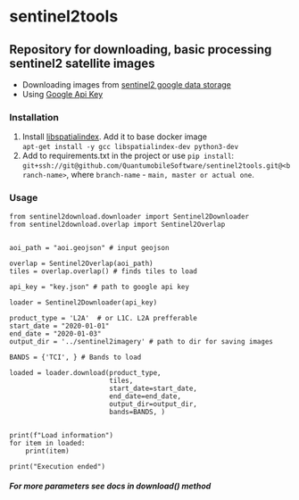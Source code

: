 # sentinel2tools

## Repository for downloading, basic processing sentinel2 satellite images

* Downloading images from [sentinel2 google data storage](https://cloud.google.com/storage/docs/public-datasets/sentinel-2)
* Using [Google Api Key](https://support.google.com/googleapi/answer/6251787?hl=en)

### Installation
1. Install [libspatialindex](https://libspatialindex.org/en/latest/). Add it to base docker image <br>
`apt-get install -y gcc libspatialindex-dev python3-dev`
2. Add to requirements.txt in the project or use `pip install`:<br>
`git+ssh://git@github.com/QuantumobileSoftware/sentinel2tools.git@<branch-name>`, where `branch-name` - 
`main, master or actual one`.

### Usage

```
from sentinel2download.downloader import Sentinel2Downloader
from sentinel2download.overlap import Sentinel2Overlap


aoi_path = "aoi.geojson" # input geojson 

overlap = Sentinel2Overlap(aoi_path) 
tiles = overlap.overlap() # finds tiles to load

api_key = "key.json" # path to google api key

loader = Sentinel2Downloader(api_key)

product_type = 'L2A'  # or L1C. L2A prefferable 
start_date = "2020-01-01"
end_date = "2020-01-03"
output_dir = '../sentinel2imagery' # path to dir for saving images

BANDS = {'TCI', } # Bands to load

loaded = loader.download(product_type,
                         tiles,
                         start_date=start_date,
                         end_date=end_date,
                         output_dir=output_dir,
                         bands=BANDS, )
                          

print(f"Load information")
for item in loaded:
    print(item)

print("Execution ended")
```

##### For more parameters see docs in download() method
